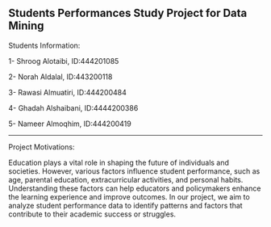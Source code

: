 Students Performances Study Project for Data Mining
---------------------------------------------------
Students Information: 
 
1- Shroog Alotaibi, ID:444201085 
 
2- Norah Aldalal, ID:443200118 
 
3- Rawasi Almuatiri, ID:444200484 
 
4- Ghadah Alshaibani, ID:4444200386 
 
5- Nameer Almoqhim, ID:444200419                
 
  
 ----------------------------------------------------------
 
Project Motivations: 
 
Education plays a vital role in shaping the future of individuals and societies. However, various factors influence student performance, such as age, parental education, extracurricular activities, and personal habits. Understanding these factors can help educators and policymakers enhance the learning experience and improve outcomes. 
In our project, we aim to analyze student performance data to identify patterns and factors that contribute to their academic success or struggles. 
